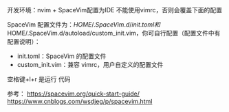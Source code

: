 开发环境：nvim + SpaceVim配置为IDE
不能使用vimrc，否则会覆盖下面的配置

SpaceVim 配置文件为：$HOME/.SpaceVim.d/init.toml 和$HOME/.SpaceVim.d/autoload/custom_init.vim，你可自行配置（配置文件中有配置说明）：
* init.toml：SpaceVim 的配置文件
* custom_init.vim：兼容 vimrc，用户自定义的配置文件


空格键+l+r 是运行 代码

参考：
https://spacevim.org/quick-start-guide/
https://www.cnblogs.com/wsdjeg/p/spacevim.html



